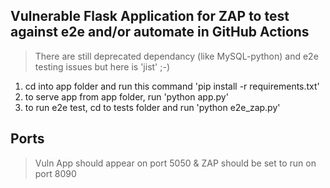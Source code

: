## Vulnerable Flask Application for ZAP to test against e2e and/or automate in GitHub Actions

> There are still deprecated dependancy (like MySQL-python) and e2e testing issues but here is 'jist' ;-)
1) cd into app folder and run this command 'pip install -r requirements.txt'
2) to serve app from app folder, run 'python app.py'
3) to run e2e test, cd to tests folder and run 'python e2e_zap.py'

## Ports
> Vuln App should appear on port 5050 & ZAP should be set to run on port 8090

